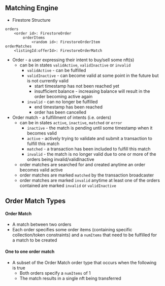 

## Matching Engine

* Firestore Structure
```
orders
    <order id>: FirestoreOrder
        orderItems
            <random id>: FirestoreOrderItem
orderMatches
    <listingId:offerId>: FirestoreOrderMatch
```

* Order - a user expressing their intent to buy/sell some nft(s)
    * can be in states `validActive`, `validInactive` or `invalid`
        * `validActive` - can be fulfilled
        * `validInactive` - can become valid at some point in the future but is not currently valid
            * start timestamp has not been reached yet
            * insufficient balance - increasing balance will result in the order becoming active again
        * `invalid` - can no longer be fulfilled
            * end timestamp has been reached
            * order has been cancelled
* Order match - a fulfillment of intents (i.e. orders)
    * can be in states `active`, `inactive`, `matched` or `error`
        * `inactive` - the match is pending until some timestamp when it becomes valid
        * `active` - actively trying to validate and submit a transaction to fulfill this match
        * `matched` - a transaction has been included to fulfill this match
        * `invalid` - the match is no longer valid due to one or more of the orders being invalid/validInactive
    * order matches are searched for and created anytime an order becomes valid active
    * order matches are marked `matched` by the transaction broadcaster 
    * order matches are marked `invalid` anytime at least one of the orders contained are marked `invalid` or `validInactive`

## Order Match Types
#### Order Match 
* A match between two orders
* Each order specifies some order items (containing specific collection/token constraints) and a `numItems` that need to be fulfilled for a match to be created

#### One to one order match 
* A subset of the Order Match order type that occurs when the following is true
    * Both orders specify a `numItems` of 1
    * The match results in a single nft being transferred
